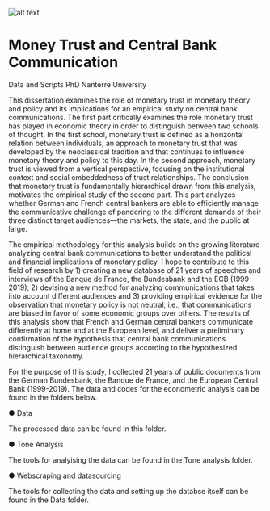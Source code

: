 
![alt text](https://i.ibb.co/gtYf4Dg/1920px-Logo-Universite-Paris-Nanterre.png)
# Money Trust and Central Bank Communication
Data and Scripts PhD Nanterre University  

This dissertation examines the role of monetary trust in monetary theory and policy and its implications for an empirical study on central bank communications. The first part critically examines the role monetary trust has played in economic theory in order to distinguish between two schools of thought. In the first school, monetary trust is defined as a horizontal relation between individuals, an approach to monetary trust that was developed by the neoclassical tradition and that continues to influence monetary theory and policy to this day. In the second approach, monetary trust is viewed from a vertical perspective, focusing on the institutional context and social embeddedness of trust relationships. The conclusion that monetary trust is fundamentally hierarchical drawn from this analysis, motivates the empirical study of the second part. This part analyzes whether German and French central bankers are able to efficiently manage the communicative challenge of pandering to the different demands of their three distinct target audiences—the markets, the state, and the public at large. 

The empirical methodology for this analysis builds on the growing literature analyzing central bank communications to better understand the political and financial implications of monetary policy. I hope to contribute to this field of research by 1) creating a new database of 21 years of speeches and interviews of the Banque de France, the Bundesbank and the ECB (1999-2019), 2) devising a new method for analyzing communications that takes into account different audiences and 3) providing empirical evidence for the observation that monetary policy is not neutral, i.e., that communications are biased in favor of some economic groups over others. The results of this analysis show that French and German central bankers communicate differently at home and at the European level, and deliver a preliminary confirmation of the hypothesis that central bank communications distinguish between audience groups according to the hypothesized hierarchical taxonomy. 

For the purpose of this study, I collected 21 years of public documents from the German Bundesbank, the Banque de France, and the European Central Bank (1999-2019). The data and codes for the econometric analysis can be found in the folders below. 

● Data 

The processed data can be found in this folder.

● Tone Analysis 

The tools for analyising the data can be found in the Tone analysis folder. 

● Webscraping and datasourcing 

The tools for collecting the data and setting up the databse itself can be found in the Data folder.
